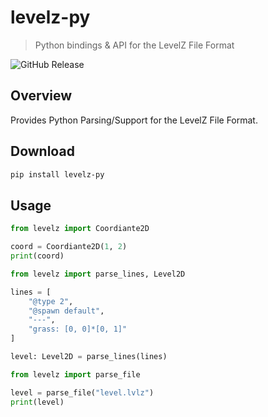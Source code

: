 # levelz-py

> Python bindings & API for the LevelZ File Format

![GitHub Release](https://img.shields.io/github/v/release/LevelZ-File/py-bindings)

## Overview

Provides Python Parsing/Support for the LevelZ File Format. 

## Download

```bash
pip install levelz-py
```

## Usage

```py
from levelz import Coordiante2D

coord = Coordiante2D(1, 2)
print(coord)
```

```py
from levelz import parse_lines, Level2D

lines = [
    "@type 2",
    "@spawn default",
    "---",
    "grass: [0, 0]*[0, 1]"
]

level: Level2D = parse_lines(lines)
```

```py
from levelz import parse_file

level = parse_file("level.lvlz")
print(level)
```
